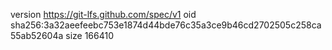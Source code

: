 version https://git-lfs.github.com/spec/v1
oid sha256:3a32aeefeebc753e1874d44bde76c35a3ce9b46cd2702505c258ca55ab52604a
size 166410
